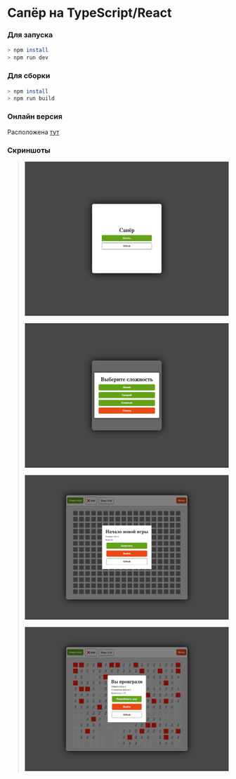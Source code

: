 # Сапёр на TypeScript/React

### Для запуска

```bash
> npm install
> npm run dev
```

### Для сборки

```bash
> npm install
> npm run build
```

### Онлайн версия

Расположена [тут](https://vicimpa.github.io/minesweeper)

### Скриншоты

> ![](screens/img1.png)
>
> ![](screens/img2.png)
>
> ![](screens/img3.png)
>
> ![](screens/img4.png)
